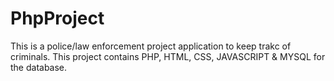 # PhpProject

This is a police/law enforcement project application to keep trakc of criminals. 
This project contains PHP, HTML, CSS, JAVASCRIPT & MYSQL for the database. 
